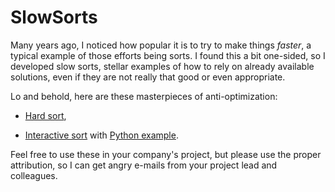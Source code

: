SlowSorts
===

Many years ago, I noticed how popular it is to try to make things _faster_, a typical example of those efforts being sorts. I found this a bit one-sided, so I developed slow sorts, stellar examples of how to rely on already available solutions, even if they are not really that good or even appropriate.

Lo and behold, here are these masterpieces of anti-optimization:

* [Hard sort](hard_sort.md),

* [Interactive sort](interactive_sort.md) with [Python example](interactive_sort.py).

Feel free to use these in your company's project, but please use the proper attribution, so I can get angry e-mails from your project lead and colleagues.

